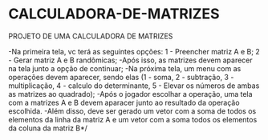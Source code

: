 # CALCULADORA-DE-MATRIZES

PROJETO DE UMA CALCULADORA DE MATRIZES

-Na primeira tela, vc terá as seguintes opções: 
1 - Preencher matriz A e B; 
2 - Gerar matriz A e B randômicas;
-Após isso, as matrizes devem aparecer na tela
junto a opção de continuar;
-Na próxima tela, um menu com as operações devem
aparecer, sendo elas (1 - soma, 2 - subtração, 3 - multiplicação, 4 - calculo do determinante, 5 - Elevar os números
de ambas as matrizes ao quadrado);
-Após o jogador escolhar a operação, uma tela com a matrizes A e B devem
aparacer junto ao resultado da operação escolhida.
-Além disso, deve ser gerado um vetor com a soma de todos os elementos da linha
da matriz A e um vetor com a soma todos os elementos da coluna da matriz B*/
